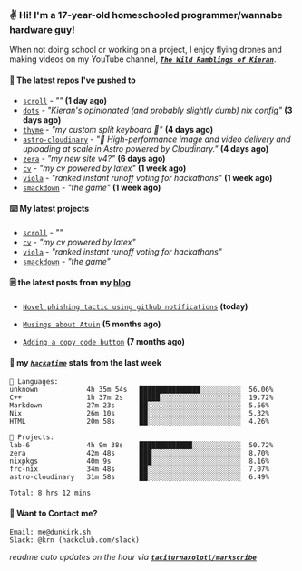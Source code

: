 ### ✌️ Hi! I'm a 17-year-old homeschooled programmer/wannabe hardware guy!

When not doing school or working on a project, I enjoy flying drones and making videos on my YouTube channel, [**_`The Wild Ramblings of Kieran`_**](https://youtube.com/@kieran.rambles).

#### 👷 The latest repos I've pushed to

- [`scroll`](https://github.com/taciturnaxolotl/scroll) - _""_ **(1 day ago)**
- [`dots`](https://github.com/taciturnaxolotl/dots) - _"Kieran's opinionated (and probably slightly dumb) nix config"_ **(3 days ago)**
- [`thyme`](https://github.com/taciturnaxolotl/thyme) - _"my custom split keyboard 🫶"_ **(4 days ago)**
- [`astro-cloudinary`](https://github.com/cloudinary-community/astro-cloudinary) - _"🚀 High-performance image and video delivery and uploading at scale in Astro powered by Cloudinary."_ **(4 days ago)**
- [`zera`](https://github.com/taciturnaxolotl/zera) - _"my new site v4?"_ **(6 days ago)**
- [`cv`](https://github.com/taciturnaxolotl/cv) - _"my cv powered by latex"_ **(1 week ago)**
- [`viola`](https://github.com/taciturnaxolotl/viola) - _"ranked instant runoff voting for hackathons"_ **(1 week ago)**
- [`smackdown`](https://github.com/taciturnaxolotl/smackdown) - _"the game"_ **(1 week ago)**

#### ⌨️ My latest projects

- [`scroll`](https://github.com/taciturnaxolotl/scroll) - _""_
- [`cv`](https://github.com/taciturnaxolotl/cv) - _"my cv powered by latex"_
- [`viola`](https://github.com/taciturnaxolotl/viola) - _"ranked instant runoff voting for hackathons"_
- [`smackdown`](https://github.com/taciturnaxolotl/smackdown) - _"the game"_

#### 🗒️ the latest posts from my [blog](https://dunkirk.sh)

- [`Novel phishing tactic using github notifications`](https://dunkirk.sh/blog/github-phishing/) **(today)**

- [`Musings about Atuin`](https://dunkirk.sh/blog/atuin/) **(5 months ago)**

- [`Adding a copy code button`](https://dunkirk.sh/blog/adding-a-copy-button/) **(7 months ago)**



#### 📡 my [_`hackatime`_](https://waka.hackclub.com) stats from the last week

```text
💾 Languages:
unknown            4h 35m 54s   ███████████████░░░░░░░░░░  56.06%
C++                1h 37m 2s    █████░░░░░░░░░░░░░░░░░░░░  19.72%
Markdown           27m 23s      ██░░░░░░░░░░░░░░░░░░░░░░░  5.56%
Nix                26m 10s      ██░░░░░░░░░░░░░░░░░░░░░░░  5.32%
HTML               20m 58s      ██░░░░░░░░░░░░░░░░░░░░░░░  4.26%

💼 Projects:
lab-6              4h 9m 38s    █████████████░░░░░░░░░░░░  50.72%
zera               42m 48s      ███░░░░░░░░░░░░░░░░░░░░░░  8.70%
nixpkgs            40m 9s       ███░░░░░░░░░░░░░░░░░░░░░░  8.16%
frc-nix            34m 48s      ██░░░░░░░░░░░░░░░░░░░░░░░  7.07%
astro-cloudinary   31m 58s      ██░░░░░░░░░░░░░░░░░░░░░░░  6.49%

Total: 8 hrs 12 mins
```

#### 📮 Want to Contact me?

```text
Email: me@dunkirk.sh
Slack: @krn (hackclub.com/slack)
```

_readme auto updates on the hour via [**`taciturnaxolotl/markscribe`**](https://github.com/taciturnaxolotl/markscribe)_
